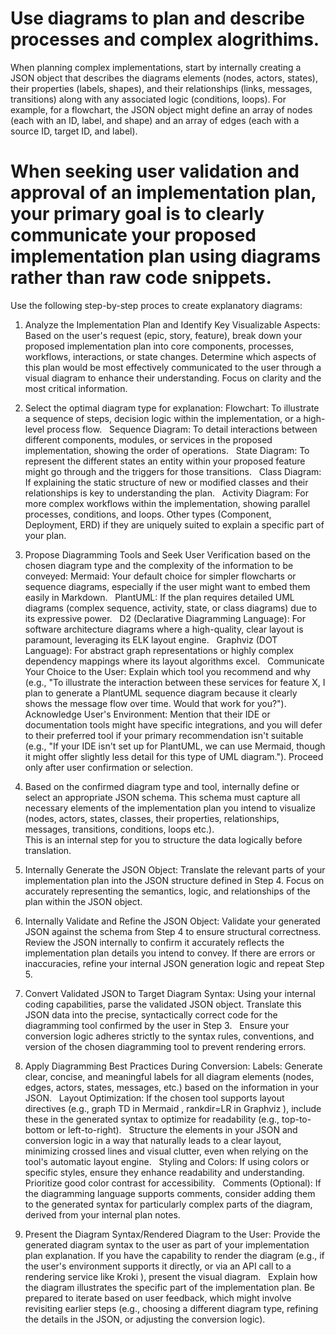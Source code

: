 # Use diagrams to plan and describe processes and complex alogrithims.

When planning complex implementations, start by internally creating a JSON object that describes the diagrams elements (nodes, actors, states), their properties (labels, shapes), and their relationships (links, messages, transitions) along with any associated logic (conditions, loops).  For example, for a flowchart, the JSON object might define an array of nodes (each with an ID, label, and shape) and an array of edges (each with a source ID, target ID, and label). 

# When seeking user validation and approval of an implementation plan, your primary goal is to clearly communicate your proposed implementation plan using diagrams rather than raw code snippets.

Use the following step-by-step proces to create explanatory diagrams:

1. Analyze the Implementation Plan and Identify Key Visualizable Aspects:
Based on the user's request (epic, story, feature), break down your proposed implementation plan into core components, processes, workflows, interactions, or state changes.
Determine which aspects of this plan would be most effectively communicated to the user through a visual diagram to enhance their understanding. Focus on clarity and the most critical information. 

2. Select the optimal diagram type for explanation:
Flowchart: To illustrate a sequence of steps, decision logic within the implementation, or a high-level process flow.    
Sequence Diagram: To detail interactions between different components, modules, or services in the proposed implementation, showing the order of operations.    
State Diagram: To represent the different states an entity within your proposed feature might go through and the triggers for those transitions.    
Class Diagram: If explaining the static structure of new or modified classes and their relationships is key to understanding the plan.    
Activity Diagram: For more complex workflows within the implementation, showing parallel processes, conditions, and loops.
Other types (Component, Deployment, ERD) if they are uniquely suited to explain a specific part of your plan.

3. Propose Diagramming Tools and Seek User Verification based on the chosen diagram type and the complexity of the information to be conveyed:
Mermaid: Your default choice for simpler flowcharts or sequence diagrams, especially if the user might want to embed them easily in Markdown.    
PlantUML: If the plan requires detailed UML diagrams (complex sequence, activity, state, or class diagrams) due to its expressive power.    
D2 (Declarative Diagramming Language): For software architecture diagrams where a high-quality, clear layout is paramount, leveraging its ELK layout engine.    
Graphviz (DOT Language): For abstract graph representations or highly complex dependency mappings where its layout algorithms excel.    
Communicate Your Choice to the User: Explain which tool you recommend and why (e.g., "To illustrate the interaction between these services for feature X, I plan to generate a PlantUML sequence diagram because it clearly shows the message flow over time. Would that work for you?").
Acknowledge User's Environment: Mention that their IDE or documentation tools might have specific integrations, and you will defer to their preferred tool if your primary recommendation isn't suitable (e.g., "If your IDE isn't set up for PlantUML, we can use Mermaid, though it might offer slightly less detail for this type of UML diagram.").
Proceed only after user confirmation or selection.

4. Based on the confirmed diagram type and tool, internally define or select an appropriate JSON schema. 
This schema must capture all necessary elements of the implementation plan you intend to visualize (nodes, actors, states, classes, their properties, relationships, messages, transitions, conditions, loops etc.).  
This is an internal step for you to structure the data logically before translation.

5. Internally Generate the JSON Object: Translate the relevant parts of your implementation plan into the JSON structure defined in Step 4. Focus on accurately representing the semantics, logic, and relationships of the plan within the JSON object.

6. Internally Validate and Refine the JSON Object:  Validate your generated JSON against the schema from Step 4 to ensure structural correctness. 
Review the JSON internally to confirm it accurately reflects the implementation plan details you intend to convey. 
If there are errors or inaccuracies, refine your internal JSON generation logic and repeat Step 5.

7. Convert Validated JSON to Target Diagram Syntax:  Using your internal coding capabilities, parse the validated JSON object. 
Translate this JSON data into the precise, syntactically correct code for the diagramming tool confirmed by the user in Step 3.    
Ensure your conversion logic adheres strictly to the syntax rules, conventions, and version of the chosen diagramming tool to prevent rendering errors.

8. Apply Diagramming Best Practices During Conversion:
Labels: Generate clear, concise, and meaningful labels for all diagram elements (nodes, edges, actors, states, messages, etc.) based on the information in your JSON.    
Layout Optimization:
If the chosen tool supports layout directives (e.g., graph TD in Mermaid , rankdir=LR in Graphviz ), include these in the generated syntax to optimize for readability (e.g., top-to-bottom or left-to-right).   
Structure the elements in your JSON and conversion logic in a way that naturally leads to a clear layout, minimizing crossed lines and visual clutter, even when relying on the tool's automatic layout engine.    
Styling and Colors: If using colors or specific styles, ensure they enhance readability and understanding. Prioritize good color contrast for accessibility.    
Comments (Optional): If the diagramming language supports comments, consider adding them to the generated syntax for particularly complex parts of the diagram, derived from your internal plan notes.  

9. Present the Diagram Syntax/Rendered Diagram to the User:
Provide the generated diagram syntax to the user as part of your implementation plan explanation.
If you have the capability to render the diagram (e.g., if the user's environment supports it directly, or via an API call to a rendering service like Kroki ), present the visual diagram.   
Explain how the diagram illustrates the specific part of the implementation plan.
Be prepared to iterate based on user feedback, which might involve revisiting earlier steps (e.g., choosing a different diagram type, refining the details in the JSON, or adjusting the conversion logic).
